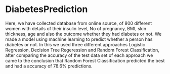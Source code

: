 # DiabetesPrediction

Here, we have collected database from online source, of 800 different women with details of their insulin level, No of pregnancy, BMI, skin thickness, age
and also the outcome whether they had diabetes or not. We made a model using machine learning to predict whether a person has diabetes or not. In this we used three different approaches Logistic Regression, Decision Tree Regeression and Random Forest Classification, after comparing the accuracy of the test data set of each approach we came to the conclusion that Random Forest Classification predicted the best and had a accuracy of 78.6% predictions.
